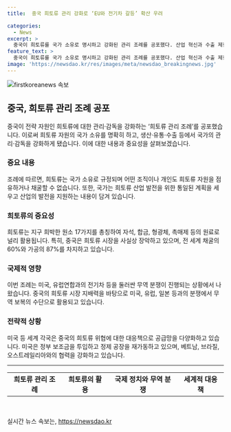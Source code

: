 ```yaml
---
title:  중국 희토류 관리 강화로 ‘EU와 전기차 갈등’ 확산 우려

categories:
  - News
excerpt: >
  중국이 희토류를 국가 소유로 명시하고 강화된 관리 조례를 공포했다. 산업 혁신과 수출 제한에 대한 조치들이 미국과 유럽연합의 전기차와 무역 분쟁과 연결될 수 있다. 중국의 희토류 지배력으로 인해 미국과 유럽연합 등이 공급 다양화에 나섰으며, 미국은 내부 정제 공장 재가동과 베트남, 브라질, 오스트레일리아와의 협력을 강화하고 있다.
feature_text: >
  중국이 희토류를 국가 소유로 명시하고 강화된 관리 조례를 공포했다. 산업 혁신과 수출 제한에 대한 조치들이 미국과 유럽연합의 전기차와 무역 분쟁과 연결될 수 있다. 중국의 희토류 지배력으로 인해 미국과 유럽연합 등이 공급 다양화에 나섰으며, 미국은 내부 정제 공장 재가동과 베트남, 브라질, 오스트레일리아와의 협력을 강화하고 있다.
image: 'https://newsdao.kr/res/images/meta/newsdao_breakingnews.jpg'
---
```


<p><img src="https://newsdao.kr/res/images/meta/newsdao_breakingnews.jpg" alt="firstkoreanews 속보" /></p>

<h2 data-ke-size="size26">중국, 희토류 관리 조례 공포</h2>

<p data-ke-size="size16">중국이 전략 자원인 희토류에 대한 관리·감독을 강화하는 ‘희토류 관리 조례’를 공포했습니다. 이로써 희토류 자원의 국가 소유를 명확히 하고, 생산·유통·수출 등에서 국가의 관리·감독을 강화하게 됐습니다. 이에 대한 내용과 중요성을 살펴보겠습니다.</p>

<h3 data-ke-size="size24">중요 내용</h3>

<p data-ke-size="size16">조례에 따르면, 희토류는 국가 소유로 규정되며 어떤 조직이나 개인도 희토류 자원을 점유하거나 채굴할 수 없습니다. 또한, 국가는 희토류 산업 발전을 위한 통일된 계획을 세우고 산업의 발전을 지원하는 내용이 담겨 있습니다.</p>

<h3 data-ke-size="size24">희토류의 중요성</h3>

<p data-ke-size="size16">희토류는 지구 희박한 원소 17가지를 총칭하여 자석, 합금, 형광체, 촉매제 등의 원료로 널리 활용됩니다. 특히, 중국은 희토류 시장을 사실상 장악하고 있으며, 전 세계 채굴의 60%와 가공의 87%를 차지하고 있습니다.</p>

<h3 data-ke-size="size24">국제적 영향</h3>

<p data-ke-size="size16">이번 조례는 미국, 유럽연합과의 전기차 등을 둘러싼 무역 분쟁이 진행되는 상황에서 나왔습니다. 중국의 희토류 시장 지배력을 바탕으로 미국, 유럽, 일본 등과의 분쟁에서 무역 보복의 수단으로 활용되고 있습니다.</p>

<h3 data-ke-size="size24">전략적 상황</h3>

<p data-ke-size="size16">미국 등 세계 각국은 중국의 희토류 위협에 대한 대응책으로 공급망을 다양화하고 있습니다. 미국은 정부 보조금을 투입하고 정제 공장을 재가동하고 있으며, 베트남, 브라질, 오스트레일리아와의 협력을 강화하고 있습니다.</p>

<hr>

<table>
    <tr>
        <td style="text-align: center; height: 17px;"><b>희토류 관리 조례</b></td>
        <td style="text-align: center; height: 17px;"><b>희토류의 활용</b></td>
        <td style="text-align: center; height: 17px;"><b>국제 정치와 무역 분쟁</b></td>
        <td style="text-align: center; height: 17px;"><b>세계적 대응책</b></td>
    </tr>
</table>

<p data-ke-size="size16">&nbsp;</p>
실시간 뉴스 속보는, <a href="https://newsdao.kr" rel="dofollow">https://newsdao.kr</a>


